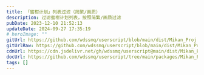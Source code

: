 ```yaml
---
title: 「蜜柑计划」列表过滤（简繁/画质）
description: 过滤蜜柑计划列表，按照简繁/画质过滤
pubDate: 2023-12-10 21:52:13
updateDate: 2024-09-27 17:35:19
# heroImage: ""
gitUrl: https://github.com/wdssmq/userscript/blob/main/dist/Mikan_Proj.user.js
gitUrlRaw: https://github.com/wdssmq/userscript/blob/main/dist/Mikan_Proj.user.js?raw=true
cdnUrl: https://cdn.jsdelivr.net/gh/wdssmq/userscript@main/dist/Mikan_Proj.user.js
docUrl: https://github.com/wdssmq/userscript/tree/main/packages/Mikan_Proj#readme
tags: []
---
```


